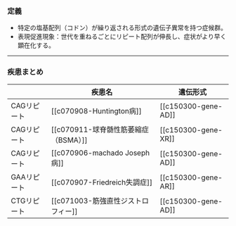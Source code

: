 ### 定義
- 特定の塩基配列（コドン）が繰り返される形式の遺伝子異常を持つ症候群。
- 表現促進現象：世代を重ねるごとにリピート配列が伸長し、症状がより早く顕在化する。
---
### 疾患まとめ

|         | 疾患名                         | 遺伝形式                |
| ------- | --------------------------- | ------------------- |
| CAGリピート | [[c070908-Huntington病]]     | [[c150300-gene-AD]] |
| CAGリピート | [[c070911-球脊髄性筋萎縮症（BSMA）]]  | [[c150300-gene-XR]] |
| CAGリピート | [[c070906-machado Joseph病]] | [[c150300-gene-AD]] |
| GAAリピート | [[c070907-Friedreich失調症]]   | [[c150300-gene-AR]] |
| CTGリピート | [[c071003-筋強直性ジストロフィー]]     | [[c150300-gene-AD]] |
